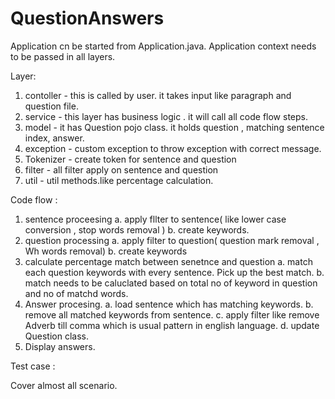 # QuestionAnswers

Application cn be started from Application.java.
Application context needs to be passed in all layers.


Layer:

1) contoller - this is called by user. it takes input like paragraph and question file.
2) service -  this layer has business logic . it will call all code flow steps.
3) model - it has Question pojo class. it holds question , matching sentence index, answer.
4) exception - custom exception to throw exception with correct message.
5) Tokenizer - create token for sentence and question
6) filter - all filter apply on sentence and question
7) util - util methods.like percentage calculation.

Code flow :

1) sentence proceesing
  a. apply fllter to sentence( like lower case conversion , stop words removal )
  b. create keywords.
2) question processing 
  a. apply filter to question( question mark removal , Wh words removal)
  b. create keywords
3) calculate percentage match between senetnce and question
  a. match each question keywords with every sentence. Pick up the best match.
  b. match needs to be caluclated based on total no of keyword in question and no of matchd words.
4) Answer procesing.
  a. load sentence which has matching keywords.
  b. remove all matched keywords from sentence.
  c. apply filter like remove Adverb till comma which is usual pattern in english language.
  d. update Question class.
5) Display answers.

Test case : 

Cover almost all scenario.



